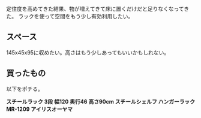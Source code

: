 定住度を高めてきた結果、物が増えてきて床に置くだけだと足りなくなってきた。
ラックを使って空間をもう少し有効利用したい。

## スペース

145x45x95に収めたい。高さはもう少しあってもいいかもしれない。

## 買ったもの

以下をポチる。

**スチールラック 3段 幅120 奥行46 高さ90cm スチールシェルフ ハンガーラック MR-1209 アイリスオーヤマ**  
<a href="https://hb.afl.rakuten.co.jp/ichiba/237bb381.c018bb57.237bb383.97ae0b7a/?pc=https%3A%2F%2Fitem.rakuten.co.jp%2Fk-sumai%2F539610%2F&link_type=pict&ut=eyJwYWdlIjoiaXRlbSIsInR5cGUiOiJwaWN0Iiwic2l6ZSI6IjI0MHgyNDAiLCJuYW0iOjEsIm5hbXAiOiJyaWdodCIsImNvbSI6MSwiY29tcCI6ImRvd24iLCJwcmljZSI6MSwiYm9yIjoxLCJjb2wiOjEsImJidG4iOjEsInByb2QiOjAsImFtcCI6ZmFsc2V9" target="_blank" rel="nofollow sponsored noopener" style="word-wrap:break-word;"  ><img src="https://hbb.afl.rakuten.co.jp/hgb/237bb381.c018bb57.237bb383.97ae0b7a/?me_id=1294162&item_id=10004731&pc=https%3A%2F%2Fthumbnail.image.rakuten.co.jp%2F%400_mall%2Fk-sumai%2Fcabinet%2Fbn%2F07413617%2F539610.jpg%3F_ex%3D240x240&s=240x240&t=pict" border="0" style="margin:2px" alt="" title=""></a>

